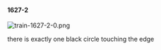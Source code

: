 #### 1627-2
![train-1627-2-0.png](https://github.com/lil-lab/nlvr/raw/master/nlvr/train/images/68/train-1627-2-0.png "train-1627-2-0.png")

there is exactly one black circle touching the edge